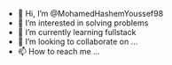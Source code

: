 - 👋 Hi, I’m @MohamedHashemYoussef98
- 👀 I’m interested in solving problems
- 🌱 I’m currently learning fullstack
- 💞️ I’m looking to collaborate on ...
- 📫 How to reach me ...

<!---
MohamedHashemYoussef98/MohamedHashemYoussef98 is a ✨ special ✨ repository because its `README.md` (this file) appears on your GitHub profile.
You can click the Preview link to take a look at your changes.
--->
